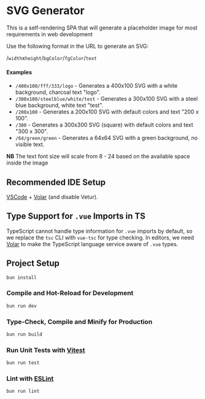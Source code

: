 # SVG Generator

This is a self-rendering SPA that will generate a placeholder image for most requirements in web development

Use the following format in the URL to generate an SVG:

/`width`x`height`/`bgColor`/`fgColor`/`text`

#### Examples

- `/400x100/fff/333/logo` - Generates a 400x100 SVG with a white background, charcoal text "logo".
- `/300x100/steelblue/white/test` - Generates a 300x100 SVG with a steel blue background, white text "test".
- `/200x100` - Generates a 200x100 SVG with default colors and text "200 x 100".
- `/300` - Generates a 300x300 SVG (square) with default colors and text "300 x 300".
- `/64/green/green` - Generates a 64x64 SVG with a green background, no visible text.

**NB** The text font size will scale from 8 - 24 based on the available space inside the image

## Recommended IDE Setup

[VSCode](https://code.visualstudio.com/) + [Volar](https://marketplace.visualstudio.com/items?itemName=Vue.volar) (and disable Vetur).

## Type Support for `.vue` Imports in TS

TypeScript cannot handle type information for `.vue` imports by default, so we replace the `tsc` CLI with `vue-tsc` for type checking. In editors, we need [Volar](https://marketplace.visualstudio.com/items?itemName=Vue.volar) to make the TypeScript language service aware of `.vue` types.

## Project Setup

```sh
bun install
```

### Compile and Hot-Reload for Development

```sh
bun run dev
```

### Type-Check, Compile and Minify for Production

```sh
bun run build
```

### Run Unit Tests with [Vitest](https://vitest.dev/)

```sh
bun run test
```

### Lint with [ESLint](https://eslint.org/)

```sh
bun run lint
```
